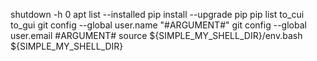 shutdown -h 0
apt list --installed
pip install --upgrade pip
pip list
to_cui
to_gui
git config --global user.name "#ARGUMENT#"
git config --global user.email #ARGUMENT#
source ${SIMPLE_MY_SHELL_DIR}/env.bash ${SIMPLE_MY_SHELL_DIR}
